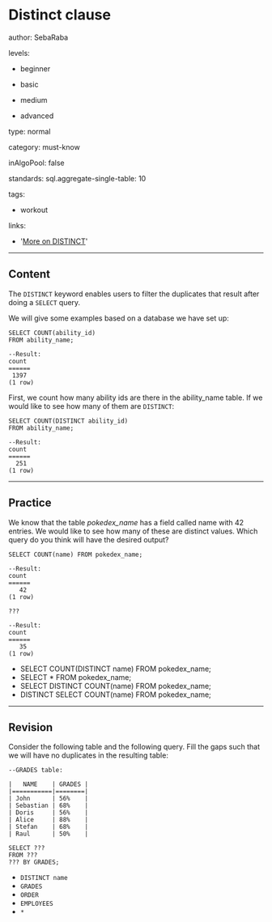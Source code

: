 # Distinct clause
author: SebaRaba

levels:

  - beginner

  - basic

  - medium

  - advanced

type: normal

category: must-know

inAlgoPool: false


standards:
  sql.aggregate-single-table: 10

tags:
  - workout


links:

  - '[More on DISTINCT](https://www.tutorialspoint.com/sql/sql-distinct-keyword.htm)'

---
## Content

The `DISTINCT` keyword enables users to filter the duplicates that result after doing a `SELECT` query.

We will give some examples based on a database we have set up:
```
SELECT COUNT(ability_id)
FROM ability_name;

--Result:
count
======
 1397
(1 row)
```
First, we count how many ability ids are there in the ability_name table.
If we would like to see how many of them are `DISTINCT`:

```
SELECT COUNT(DISTINCT ability_id)
FROM ability_name;

--Result:
count
======
  251
(1 row)
```

---
## Practice

We know that the table *pokedex_name* has a field called name with 42 entries. We would like to see how many of these are distinct values. Which query do you think will have the desired output?
```
SELECT COUNT(name) FROM pokedex_name;

--Result:
count
======
   42
(1 row)

???

--Result:
count
======
   35
(1 row)
```

* SELECT COUNT(DISTINCT name) FROM pokedex_name;
* SELECT * FROM pokedex_name;
* SELECT DISTINCT COUNT(name) FROM pokedex_name;
* DISTINCT SELECT COUNT(name) FROM pokedex_name;

---
## Revision

Consider the following table and the following query. Fill the gaps such that we will have no duplicates in the resulting table:
```
--GRADES table:

|   NAME    | GRADES |
|===========|========|
| John      | 56%    |
| Sebastian | 68%    |
| Doris     | 56%    |
| Alice     | 88%    |
| Stefan    | 68%    |
| Raul      | 50%    |

SELECT ???
FROM ???
??? BY GRADES;
```

* `DISTINCT name`
* `GRADES`
* `ORDER`
* `EMPLOYEES`
* `*`